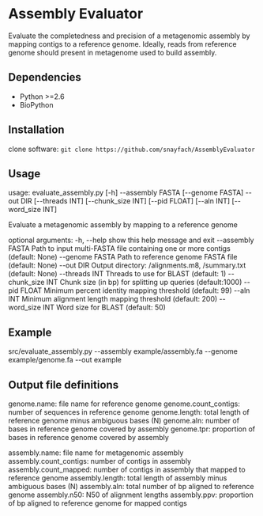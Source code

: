# Assembly Evaluator  
Evaluate the completedness and precision of a metagenomic assembly by mapping contigs to a reference genome.
Ideally, reads from reference genome should present in metagenome used to build assembly.

## Dependencies
* Python >=2.6
* BioPython

## Installation
clone software: `git clone https://github.com/snayfach/AssemblyEvaluator`  

## Usage
usage: evaluate_assembly.py [-h] --assembly FASTA [--genome FASTA] --out DIR
                            [--threads INT] [--chunk_size INT] [--pid FLOAT]
                            [--aln INT] [--word_size INT]

Evaluate a metagenomic assembly by mapping to a reference genome

optional arguments:
  -h, --help        show this help message and exit
  --assembly FASTA  Path to input multi-FASTA file containing one or more
                    contigs (default: None)
  --genome FASTA    Path to reference genome FASTA file (default: None)
  --out DIR         Output directory: <out>/alignments.m8, <out>/summary.txt (default: None)
  --threads INT     Threads to use for BLAST (default: 1)
  --chunk_size INT  Chunk size (in bp) for splitting up queries (default:1000)
  --pid FLOAT       Minimum percent identity mapping threshold (default: 99)
  --aln INT         Minimum alignment length mapping threshold (default: 200)
  --word_size INT   Word size for BLAST (default: 50)

## Example
src/evaluate_assembly.py --assembly example/assembly.fa --genome example/genome.fa --out example

## Output file definitions

genome.name: file name for reference genome
genome.count_contigs: number of sequences in reference genome
genome.length: total length of reference genome minus ambiguous bases (N)
genome.aln: number of bases in reference genome covered by assembly
genome.tpr: proportion of bases in reference genome covered by assembly

assembly.name: file name for metagenomic assembly
assembly.count_contigs: number of contigs in assembly
assembly.count_mapped: number of contigs in assembly that mapped to reference genome
assembly.length: total length of assembly minus ambiguous bases (N)
assembly.aln: total number of bp aligned to reference genome
assembly.n50: N50 of alignment lengths
assembly.ppv: proportion of bp aligned to reference genome for mapped contigs
